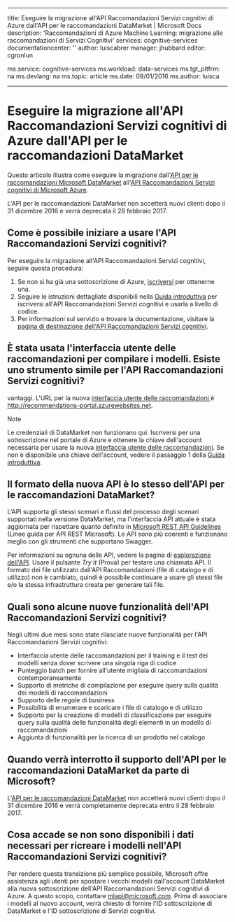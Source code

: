 
---
title: Eseguire la migrazione all'API Raccomandazioni Servizi cognitivi di Azure dall'API per le raccomandazioni DataMarket | Microsoft Docs
description: 'Raccomandazioni di Azure Machine Learning: migrazione alle raccomandazioni di Servizi Cognitivi'
services: cognitive-services
documentationcenter: ''
author: luiscabrer
manager: jhubbard
editor: cgronlun

ms.service: cognitive-services
ms.workload: data-services
ms.tgt_pltfrm: na
ms.devlang: na
ms.topic: article
ms.date: 09/01/2016
ms.author: luisca

---
# Eseguire la migrazione all'API Raccomandazioni Servizi cognitivi di Azure dall'API per le raccomandazioni DataMarket
Questo articolo illustra come eseguire la migrazione dall'[API per le raccomandazioni Microsoft DataMarket](https://datamarket.azure.com/dataset/amla/recommendations) all'[API Raccomandazioni Servizi cognitivi di Microsoft Azure](https://www.microsoft.com/cognitive-services/it-IT/recommendations-api).

L'API per le raccomandazioni DataMarket non accetterà nuovi clienti dopo il 31 dicembre 2016 e verrà deprecata il 28 febbraio 2017.

## Come è possibile iniziare a usare l'API Raccomandazioni Servizi cognitivi?
Per eseguire la migrazione all'API Raccomandazioni Servizi cognitivi, seguire questa procedura:

1. Se non si ha già una sottoscrizione di Azure, [iscriversi](https://portal.azure.com/#create/Microsoft.CognitiveServices/apitype/Recommendations/pricingtier/S1) per ottenerne una.
2. Seguire le istruzioni dettagliate disponibili nella [Guida introduttiva](cognitive-services-recommendations-quick-start.md) per iscriversi all'API Raccomandazioni Servizi cognitivi e usarla a livello di codice.
3. Per informazioni sul servizio e trovare la documentazione, visitare la [pagina di destinazione dell'API Raccomandazioni Servizi cognitivi](https://www.microsoft.com/cognitive-services/it-IT/recommendations-api).

## È stata usata l'interfaccia utente delle raccomandazioni per compilare i modelli. Esiste uno strumento simile per l'API Raccomandazioni Servizi cognitivi?
vantaggi. L'URL per la nuova [interfaccia utente delle raccomandazioni ](http://recommendations-portal.azurewebsites.net/) è http://recommendations-portal.azurewebsites.net.

> [!NOTE]
> Le credenziali di DataMarket non funzionano qui. Iscriversi per una sottoscrizione nel portale di Azure e ottenere la chiave dell'account necessaria per usare la nuova [interfaccia utente delle raccomandazioni](http://recommendations-portal.azurewebsites.net/). Se non è disponibile una chiave dell'account, vedere il passaggio 1 della [Guida introduttiva](cognitive-services-recommendations-quick-start.md).
> 
> 

## Il formato della nuova API è lo stesso dell'API per le raccomandazioni DataMarket?
L'API supporta gli stessi scenari e flussi del processo degli scenari supportati nella versione DataMarket, ma l'interfaccia API attuale è stata aggiornata per rispettare quanto definito in [Microsoft REST API Guidelines](https://github.com/Microsoft/api-guidelines/blob/master/Guidelines.md) (Linee guida per API REST Microsoft). Le API sono più coerenti e funzionano meglio con gli strumenti che supportano Swagger.

Per informazioni su ognuna delle API, vedere la pagina di [esplorazione dell'API](https://westus.dev.cognitive.microsoft.com/docs/services/Recommendations.V4.0/operations/56f30d77eda5650db055a3db). Usare il pulsante *Try it* (Prova) per testare una chiamata API. Il formato dei file utilizzato dall'API Raccomandazioni (file di catalogo e di utilizzo) non è cambiato, quindi è possibile continuare a usare gli stessi file e/o la stessa infrastruttura creata per generare tali file.

## Quali sono alcune nuove funzionalità dell'API Raccomandazioni Servizi cognitivi?
Negli ultimi due mesi sono state rilasciate nuove funzionalità per l'API Raccomandazioni Servizi cognitivi:

* Interfaccia utente delle raccomandazioni per il training e il test dei modelli senza dover scrivere una singola riga di codice
* Punteggio batch per fornire all'utente migliaia di raccomandazioni contemporaneamente
* Supporto di metriche di compilazione per eseguire query sulla qualità dei modelli di raccomandazioni
* Supporto delle regole di business
* Possibilità di enumerare e scaricare i file di catalogo e di utilizzo
* Supporto per la creazione di modelli di classificazione per eseguire query sulla qualità delle funzionalità degli elementi in un modello di raccomandazioni
* Aggiunta di funzionalità per la ricerca di un prodotto nel catalogo

## Quando verrà interrotto il supporto dell'API per le raccomandazioni DataMarket da parte di Microsoft?
L'[API per le raccomandazioni DataMarket](https://datamarket.azure.com/dataset/amla/recommendations) non accetterà nuovi clienti dopo il 31 dicembre 2016 e verrà completamente deprecata entro il 28 febbraio 2017.

## Cosa accade se non sono disponibili i dati necessari per ricreare i modelli nell'API Raccomandazioni Servizi cognitivi?
Per rendere questa transizione più semplice possibile, Microsoft offre assistenza agli utenti per spostare i vecchi modelli dall'account DataMarket alla nuova sottoscrizione dell'API Raccomandazioni Servizi cognitivi di Azure. A questo scopo, contattare [mlapi@microsoft.com](mailto://mlapi@microsoft.com). Prima di associare i modelli al nuovo account, verrà chiesto di fornire l'ID sottoscrizione di DataMarket e l'ID sottoscrizione di Servizi cognitivi.

<!---HONumber=AcomDC_0914_2016-->
